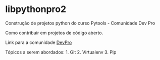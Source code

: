 # libpythonpro2
Construção de projetos python do curso Pytools - Comunidade Dev Pro

Como contribuir em projetos de código aberto.

Link para a comunidade [DevPro](https://pythonpro.com.br/)

Tópicos a serem abordados:
    1. Git
    2. Virtualenv
    3. Pip